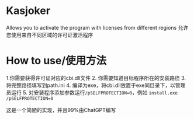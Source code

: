 # Kasjoker
Allows you to activate the program with licenses from different regions
允许您使用来自不同区域的许可证激活程序

# How to use/使用方法
1.你需要获得许可证对应的cbi.dll文件
2. 你需要知道目标程序所在的安装路径
3. 将完整路径填写到path.ini
4. 编译为exe，将cbi.dll放置于exe同目录下，以管理员运行
5. 对安装程序添加参数运行`/pSELFPROTECTION=0`，例如 `install.exe /pSELFPROTECTION=0`

这是一个简陋的实现，并且99%由ChatGPT编写
